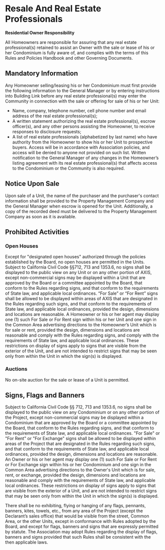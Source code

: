 # Resale And Real Estate Professionals

**Residential Owner Responsibility**

All Homeowners are responsible for assuring that any real estate professional\(s\) retained to assist an Owner with the sale or lease of his or her Condominium is fully aware of, and complies with the terms of this Rules and Policies Handbook and other Governing Documents.

## **Mandatory Information**

Any Homeowner selling/leasing his or her Condominium must first provide the following information to the General Manager or by entering instructions into Building Link before any real estate professional\(s\) may enter the Community in connection with the sale or offering for sale of his or her Unit: 

* Name, company, telephone number, cell phone number and email address of the real estate professional\(s\);
* A written statement authorizing the real estate professional\(s\), escrow officer\(s\), and any other persons assisting the Homeowner, to receive responses to disclosure requests;
* A list of real estate professionals \(alphabetized by last name\) who have authority from the Homeowner to show his or her Unit to prospective buyers.  Access will be in accordance with Association policies, and access will be denied to anyone not provided on such list. Written notification to the General Manager of any changes in the Homeowner’s listing agreement with its real estate professional\(s\) that affects access to the Condominium or the Community is also required.

## **Notice Upon Sale**

Upon sale of a Unit, the name of the purchaser and the purchaser's contact information shall be provided to the Property Management Company and the General Manager when escrow is opened for the Unit. Additionally, a copy of the recorded deed must be delivered to the Property Management Company as soon as it is available.  

## **Prohibited Activities**

### **Open Houses**

Except for "designated open houses" authorized through the policies established by the Board, no open houses are permitted in the Units. Subject to California Civil Code §§712, 713 and 1353.6, no signs shall be displayed to the public view on any Unit or on any other portion of AXIS, except non-commercial signs may be displayed within a Unit that are approved by the Board or a committee appointed by the Board, that conform to the Rules regarding signs, and that conform to the requirements of State law, and applicable local ordinances. “For Sale” or “For Rent” signs shall be allowed to be displayed within areas of AXIS that are designated in the Rules regarding such signs, and that conform to the requirements of State law, and applicable local ordinances, provided the design, dimensions and locations are reasonable.  A Homeowner or his or her agent may display one \(1\) such For Sale or For Rent sign within his or her Unit and one sign in the Common Area advertising directions to the Homeowner’s Unit which is for sale or rent, provided the design, dimensions and locations are reasonable and comply with the Rules regarding signs, and comply with the requirements of State law, and applicable local ordinances.  These restrictions on display of signs apply to signs that are visible from the exterior of the Unit, and are not intended to restrict signs that may be seen only from within the Unit in which the sign\(s\) is displayed.

### **Auctions**

No on-site auction for the sale or lease of a Unit is permitted.  

## **Signs, Flags and Banners**

Subject to California Civil Code §§ 712, 713 and 1353.6, no signs shall be displayed to the public view on any Condominium or on any other portion of the Project, except non-commercial signs may be displayed within a Condominium that are approved by the Board or a committee appointed by the Board, that conform to the Rules regarding signs, and that conform to the requirements of State law, and applicable local ordinances. "For Sale" or "For Rent" or "For Exchange" signs shall be allowed to be displayed within areas of the Project that are designated in the Rules regarding such signs, and that conform to the requirements of State law, and applicable local ordinances, provided the design, dimensions and locations are reasonable. An Owner or his or her agent may display one \(1\) such For Sale or For Rent or For Exchange sign within his or her Condominium and one sign in the Common Area advertising directions to the Owner's Unit which is for sale, rent, or exchange, provided the design, dimensions and locations are reasonable and comply with the requirements of State law, and applicable local ordinances. These restrictions on display of signs apply to signs that are visible from the exterior of a Unit, and are not intended to restrict signs that may be seen only from within the Unit in which the sign\(s\) is displayed. 

There shall be no exhibiting, flying or hanging of any flags, pennants, banners, kites, towels, etc., from any area of the Project \(except the Declarant’s sales office\) that would be visible from the street, Common Area, or the other Units, except in conformance with Rules adopted by the Board, and except for flags, banners and signs that are expressly permitted by statute. The Association may adopt Rules regarding the display of flags, banners and signs provided that such Rules shall be consistent with the then applicable laws. 

